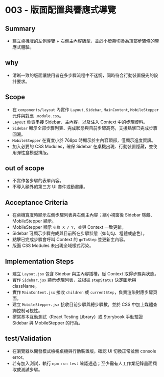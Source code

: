 # 003 - 版面配置與響應式導覽

## Summary
- 建立桌機版的左側導覽 + 右側主內容版型，並於小螢幕切換為頂部步驟條的響應式體驗。

## why
- 清晰一致的版面讓使用者在多步驟流程中不迷惘，同時符合行動裝置優先的設計要求。

## Scope
- 在 `components/layout` 內實作 `Layout`, `Sidebar`, `MainContent`, `MobileStepper` 元件與對應 `.module.css`。
- `Layout` 負責串接 Sidebar、主內容，以及注入 Context 中的步驟資料。
- `Sidebar` 顯示全部步驟列表、完成狀態與目前步驟高亮，支援點擊已完成步驟回溯。
- `MobileStepper` 在寬度小於 768px 時顯示於主內容頂部，僅顯示進度資訊。
- 加入必要的 CSS Modules，確保 Sidebar 在桌機出現、行動裝置隱藏，並使用彈性盒模型排版。

## out of scope
- 不實作各步驟的表單內容。
- 不導入額外的第三方 UI 套件或動畫庫。

## Acceptance Criteria
- 在桌機寬度時顯示左側步驟列表與右側主內容；縮小視窗後 Sidebar 隱藏、MobileStepper 顯示。
- MobileStepper 顯示 `步驟 X / Y`，並與 Context 一致更新。
- Sidebar 可顯示步驟完成與目前所在步驟狀態（如勾勾、粗體或底色）。
- 點擊已完成步驟會呼叫 Context 的 `goToStep` 並更新主內容。
- 版面 CSS Modules 未出現全域樣式污染。

## Implementation Steps
- 建立 `Layout.jsx` 包含 Sidebar 與主內容插槽，從 Context 取得步驟與狀態。
- 實作 `Sidebar.jsx` 顯示步驟列表，並根據 `stepStatus` 決定圖示與 className。
- 實作 `MainContent.jsx` 接收 `children` 或 `currentStep`，負責渲染對應步驟頁面。
- 建立 `MobileStepper.jsx` 接收目前步驟與總步驟數，並於 CSS 中加上媒體查詢控制可視性。
- 撰寫基本互動測試（React Testing Library）或 Storybook 手動驗證 Sidebar 與 MobileStepper 的行為。

## test/Validation
- 在瀏覽器以開發模式檢視桌機與行動裝置版，確認 UI 切換正常並無 console error。
- 若有加入測試，執行 `npm run test` 確認通過；至少需有人工作業記錄畫面擷取或測試步驟。
